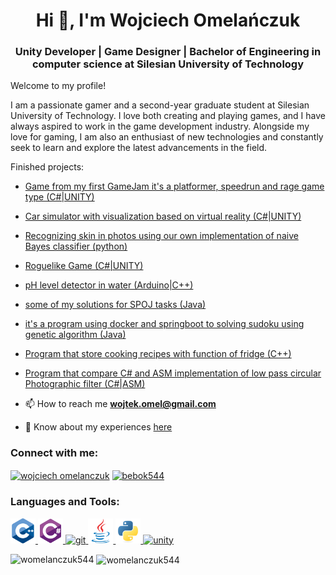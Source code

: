 <h1 align="center">Hi 👋, I'm Wojciech Omelańczuk</h1>
<h3 align="center">Unity Developer | Game Designer | Bachelor of Engineering in computer science at Silesian University of Technology</h3>

Welcome to my profile!

I am a passionate gamer and a second-year graduate student at Silesian University of Technology. I love both creating and playing games, and I have always aspired to work in the game development industry. Alongside my love for gaming, I am also an enthusiast of new technologies and constantly seek to learn and explore the latest advancements in the field.

Finished projects:
- [Game from my first GameJam it's a platformer, speedrun and rage game type (C#|UNITY)](https://github.com/Jakub-Domogala/Time-Runner-Alpha)
- [Car simulator with visualization based on virtual reality (C#|UNITY)](https://github.com/Womelanczuk544/CarSimulatorVR)
- [Recognizing skin in photos using our own implementation of naive Bayes classifier (python)](https://github.com/MichalPokrzywa/WkiroProject)
- [Roguelike Game (C#|UNITY)](https://github.com/Womelanczuk544/Roguelike)
- [pH level detector in water (Arduino|C++)](https://github.com/Womelanczuk544/SMIW)
- [some of my solutions for SPOJ tasks (Java)](https://github.com/Womelanczuk544/SPOJrepo)
- [it's a program using docker and springboot to solving sudoku using genetic algorithm (Java)](https://github.com/Womelanczuk544/SprignBoot)
- [Program that store cooking recipes with function of fridge (C++)](https://github.com/Womelanczuk544/CookingBook)
- [Program that compare C# and ASM implementation of low pass circular Photographic filter (C#|ASM)](https://github.com/Womelanczuk544/Assembler)

- 📫 How to reach me **wojtek.omel@gmail.com**

- 📄 Know about my experiences [here](https://drive.google.com/file/d/1cycsMS48xw6RL-39WafnhdCj1GZQUbwQ/view?usp=sharing)

<h3 align="left">Connect with me:</h3>
<p align="left">
<a href="https://linkedin.com/in/wojciech omelanczuk" target="blank"><img align="center" src="https://raw.githubusercontent.com/rahuldkjain/github-profile-readme-generator/master/src/images/icons/Social/linked-in-alt.svg" alt="wojciech omelanczuk" height="30" width="40" /></a>
<a href="https://discord.gg/bebok544" target="blank"><img align="center" src="https://raw.githubusercontent.com/rahuldkjain/github-profile-readme-generator/master/src/images/icons/Social/discord.svg" alt="bebok544" height="30" width="40" /></a>
</p>

<h3 align="left">Languages and Tools:</h3>
<p align="left"> <a href="https://www.w3schools.com/cpp/" target="_blank" rel="noreferrer"> <img src="https://raw.githubusercontent.com/devicons/devicon/master/icons/cplusplus/cplusplus-original.svg" alt="cplusplus" width="40" height="40"/> </a> <a href="https://www.w3schools.com/cs/" target="_blank" rel="noreferrer"> <img src="https://raw.githubusercontent.com/devicons/devicon/master/icons/csharp/csharp-original.svg" alt="csharp" width="40" height="40"/> </a> <a href="https://git-scm.com/" target="_blank" rel="noreferrer"> <img src="https://www.vectorlogo.zone/logos/git-scm/git-scm-icon.svg" alt="git" width="40" height="40"/> </a> <a href="https://www.java.com" target="_blank" rel="noreferrer"> <img src="https://raw.githubusercontent.com/devicons/devicon/master/icons/java/java-original.svg" alt="java" width="40" height="40"/> </a> <a href="https://www.python.org" target="_blank" rel="noreferrer"> <img src="https://raw.githubusercontent.com/devicons/devicon/master/icons/python/python-original.svg" alt="python" width="40" height="40"/> </a> <a href="https://unity.com/" target="_blank" rel="noreferrer"> <img src="https://www.vectorlogo.zone/logos/unity3d/unity3d-icon.svg" alt="unity" width="40" height="40"/> </a> </p>

<p><img align="left" src="https://github-readme-stats.vercel.app/api/top-langs?username=womelanczuk544&show_icons=true&locale=en&layout=compact" alt="womelanczuk544" /></p>

<p>&nbsp;<img align="center" src="https://github-readme-stats.vercel.app/api?username=womelanczuk544&show_icons=true&locale=en" alt="womelanczuk544" /></p>
